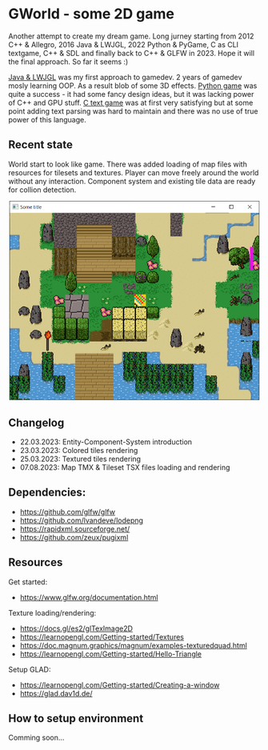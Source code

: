 # GWorld - some 2D game

Another attempt to create my dream game. Long jurney starting from 2012 C++ & Allegro, 2016 Java & LWJGL, 2022 Python & PyGame, C as CLI textgame, C++ & SDL and finally back to C++ & GLFW in 2023. Hope it will the final approach. So far it seems :)

[Java & LWJGL](https://github.com/Gieneq/GQuarter) was my first approach to gamedev. 2 years of gamedev mosly learning OOP. As a result blob of some 3D effects. [Python game](https://github.com/Gieneq/LochPythonRPG) was quite a success - it had some fancy design ideas, but it was lacking power of C++ and GPU stuff. [C text game](https://github.com/Gieneq/GLore) was at first very satisfying but at some point adding text parsing was hard to maintain and there was no use of true power of this language.

## Recent state

World start to look like game. There was added loading of map files with resources for tilesets and textures. Player can move freely around the world without any interaction. Component system and existing tile data are ready for collion detection.

<p align="center">
    <img src="img/current_state_capture.PNG" width="500" alt="Recent state">
</p>

## Changelog

- 22.03.2023: Entity-Component-System introduction
- 23.03.2023: Colored tiles rendering
- 25.03.2023: Textured tiles rendering
- 07.08.2023: Map TMX & Tileset TSX files loading and rendering

## Dependencies:
- https://github.com/glfw/glfw
- https://github.com/lvandeve/lodepng
- https://rapidxml.sourceforge.net/
- https://github.com/zeux/pugixml

## Resources
Get started:
- https://www.glfw.org/documentation.html

Texture loading/rendering:
- https://docs.gl/es2/glTexImage2D
- https://learnopengl.com/Getting-started/Textures
- https://doc.magnum.graphics/magnum/examples-texturedquad.html
- https://learnopengl.com/Getting-started/Hello-Triangle

Setup GLAD:
- https://learnopengl.com/Getting-started/Creating-a-window
- https://glad.dav1d.de/

## How to setup environment

Comming soon...